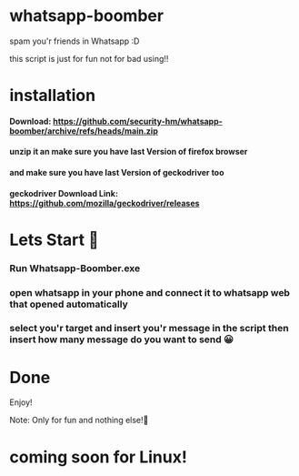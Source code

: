 # whatsapp-boomber
spam you'r friends in Whatsapp :D

this script is just for fun not for bad using!!
# installation

#### Download: https://github.com/security-hm/whatsapp-boomber/archive/refs/heads/main.zip
#### unzip it an make sure you have last Version of firefox browser 
#### and make sure you have last Version of geckodriver too
#### geckodriver Download Link: https://github.com/mozilla/geckodriver/releases
# Lets Start 👻
### Run Whatsapp-Boomber.exe
### open whatsapp in your phone and connect it to whatsapp web that opened automatically
### select you'r target and insert you'r message in the script then insert how many message do you want to send 😀
# Done
Enjoy!

Note: Only for fun and nothing else!😤

# coming soon for Linux!
